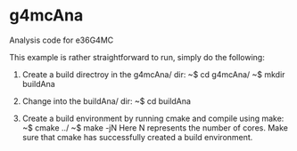 # g4mcAna
Analysis code for e36G4MC

This example is rather straightforward to run, simply do the following:
 1. Create a build directroy in the g4mcAna/ dir:
    ~$ cd g4mcAna/
    ~$ mkdir buildAna

 2. Change into the buildAna/ dir:
    ~$ cd buildAna

 3. Create a build environment by running cmake and compile using make:
    ~$ cmake ../
    ~$ make -jN
    Here N represents the number of cores. Make sure that cmake has successfully created a build environment.
